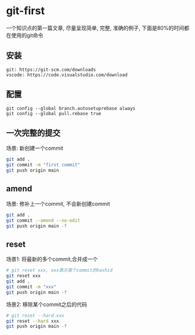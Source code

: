 # git-first


一个知识点的第一篇文章, 尽量呈现简单, 完整, 准确的例子, 下面是80%的时间都在使用的git命令

## 安装
```
git: https://git-scm.com/downloads
vscode: https://code.visualstudio.com/download
```

## 配置
``` shell
git config --global branch.autosetuprebase always
git config --global pull.rebase true
```


## 一次完整的提交
场景: 新创建一个commit
``` bash
git add .
git commit -m "first commit"
git push origin main
```

## amend
场景: 修补上一个commit, 不会新创建commit
``` bash
git add .
git commit --amend --no-edit
git push origin main -f
```

## reset
场景1: 将最新的多个commit,合并成一个
``` bash
# git reset xxx, xxx表示某个commit的hashid
git reset xxx
git add .
git commit -m "xxx"
git push origin main -f
```

场景2: 移除某个commit之后的代码
``` bash
# git reset --hard xxx
git reset --hard xxx
git push origin main -f
```

